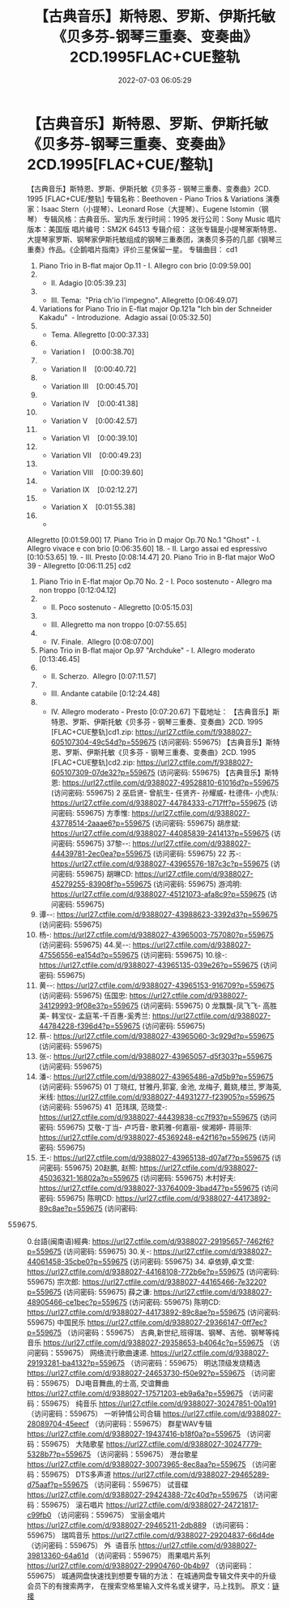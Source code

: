 ﻿---
title: 【古典音乐】斯特恩、罗斯、伊斯托敏《贝多芬-钢琴三重奏、变奏曲》2CD.1995FLAC+CUE整轨
date: 2022-07-03 06:05:29
categories: 古典音乐、新世纪、纯音雅乐
tags: 纯音雅乐
---
# 【古典音乐】斯特恩、罗斯、伊斯托敏《贝多芬-钢琴三重奏、变奏曲》2CD.1995[FLAC+CUE/整轨]

【古典音乐】斯特恩、罗斯、伊斯托敏《贝多芬 -
钢琴三重奏、变奏曲》2CD. 1995 [FLAC+CUE/整轨]
专辑名称：Beethoven - Piano Trios
& Variations
演奏家：Isaac Stern（小提琴）、Leonard
Rose（大提琴）、Eugene Istomin（钢琴）
专辑风格：古典音乐、室内乐
发行时间：1995
发行公司：Sony Music
唱片版本：美国版
唱片编号：SM2K 64513
专辑介绍：
这张专辑是小提琴家斯特恩、大提琴家罗斯、钢琴家伊斯托敏组成的钢琴三重奏团，演奏贝多芬的几部《钢琴三重奏》作品。《企鹅唱片指南》评价三星保留一星。
专辑曲目：
cd1
01. Piano Trio in B-flat major
Op.11 - I. Allegro con brio
[0:09:59.00]
02. - II.
Adagio
[0:05:39.23]
03. - III.
Tema:  "Pria ch'io l'impegno".
Allegretto
[0:06:49.07]
04. Variations for Piano Trio
in E-flat major Op.121a "Ich bin der Schneider
Kakadu"  - Introduzione.  Adagio
assai
[0:05:32.50]
05. - Tema.
Allegretto
[0:00:37.33]
06. - Variation
I    [0:00:38.70]
07. - Variation
II    [0:00:40.72]
08. - Variation
III    [0:00:45.70]
09. - Variation
IV    [0:00:41.38]
10. - Variation
V    [0:00:42.57]
11. - Variation
VI    [0:00:39.10]
12. - Variation
VII    [0:00:49.23]
13. - Variation
VIII    [0:00:39.60]
14. - Variation
IX    [0:02:12.27]
15. - Variation
X    [0:01:55.38]
16. -
Allegretto
[0:01:59.00]
17. Piano Trio in D major Op.70
No.1 "Ghost" - I. Allegro vivace e con brio
[0:06:35.60]
18. - II. Largo assai ed
espressivo
[0:10:53.65]
19. - III.
Presto
[0:08:14.47]
20. Piano Trio in B-flat major
WoO 39 - Allegretto
[0:06:11.25]
cd2
01. Piano Trio in E-flat major
Op.70 No. 2 - I. Poco sostenuto - Allegro ma non
troppo
[0:12:04.12]
02. - II. Poco sostenuto -
Allegretto
[0:05:15.03]
03. - III. Allegretto ma non
troppo
[0:07:55.65]
04. - IV.
Finale.  Allegro
[0:08:07.00]
05. Piano Trio in B-flat major
Op.97 "Archduke" - I. Allegro moderato
[0:13:46.45]
06. - II.
Scherzo.  Allegro
[0:07:11.57]
07. - III. Andante
catabile
[0:12:24.48]
08. - IV. Allegro moderato -
Presto
[0:07:20.67]
下载地址：
【古典音乐】斯特恩、罗斯、伊斯托敏《贝多芬 - 钢琴三重奏、变奏曲》2CD. 1995 [FLAC+CUE整轨]cd1.zip:
https://url27.ctfile.com/f/9388027-605107304-49c54d?p=559675
(访问密码: 559675)
【古典音乐】斯特恩、罗斯、伊斯托敏《贝多芬 - 钢琴三重奏、变奏曲》2CD. 1995 [FLAC+CUE整轨]cd2.zip:
https://url27.ctfile.com/f/9388027-605107309-07de32?p=559675
(访问密码: 559675)
【古典音乐】斯特恩: https://url27.ctfile.com/d/9388027-49528810-61016d?p=559675
(访问密码: 559675)
2 巫启贤- 曾航生- 任贤齐- 孙耀威- 杜德伟- 小虎队: https://url27.ctfile.com/d/9388027-44784333-c717ff?p=559675
(访问密码: 559675)
方季惟: https://url27.ctfile.com/d/9388027-43778514-2aaae6?p=559675
(访问密码: 559675)
胡彦斌: https://url27.ctfile.com/d/9388027-44085839-241413?p=559675
(访问密码: 559675)
37黎--: https://url27.ctfile.com/d/9388027-44439781-2ec0ea?p=559675
(访问密码: 559675)
22 苏-: https://url27.ctfile.com/d/9388027-43965576-187c3c?p=559675
(访问密码: 559675)
胡琳CD: https://url27.ctfile.com/d/9388027-45279255-83908f?p=559675
(访问密码: 559675)
游鸿明: https://url27.ctfile.com/d/9388027-45121073-afa8c9?p=559675
(访问密码: 559675)
24. 谭--: https://url27.ctfile.com/d/9388027-43988623-3392d3?p=559675
(访问密码: 559675)
06. 杨-: https://url27.ctfile.com/d/9388027-43965003-757080?p=559675
(访问密码: 559675)
44.吴--: https://url27.ctfile.com/d/9388027-47556556-ea154d?p=559675
(访问密码: 559675)
10.徐-: https://url27.ctfile.com/d/9388027-43965135-039e26?p=559675
(访问密码: 559675)
15. 黄--: https://url27.ctfile.com/d/9388027-43965153-916709?p=559675
(访问密码: 559675)
伍国忠: https://url27.ctfile.com/d/9388027-34129993-9f08e3?p=559675
(访问密码: 559675)
0 龙飘飘-凤飞飞- 高胜美- 韩宝仪-
孟庭苇-千百惠-奚秀兰: https://url27.ctfile.com/d/9388027-44784228-f396d4?p=559675
(访问密码: 559675)
07. 蔡-: https://url27.ctfile.com/d/9388027-43965060-3c929d?p=559675
(访问密码: 559675)
03. 张-: https://url27.ctfile.com/d/9388027-43965057-d5f303?p=559675
(访问密码: 559675)
20. 潘-: https://url27.ctfile.com/d/9388027-43965486-a7d5b9?p=559675
(访问密码: 559675)
01 丁晓红, 甘雅丹,郭宴, 金池, 龙梅子, 戴娆,楼兰, 罗海英,米线: https://url27.ctfile.com/d/9388027-44931277-f23905?p=559675
(访问密码: 559675)
41  范玮琪, 范晓萱-: https://url27.ctfile.com/d/9388027-44439838-cc7f93?p=559675
(访问密码: 559675)
艾敬-丁当- 卢巧音- 歌莉雅-何嘉丽- 侯湘婷- 蒋丽萍: https://url27.ctfile.com/d/9388027-45369248-e42f16?p=559675
(访问密码: 559675)
11. 王-: https://url27.ctfile.com/d/9388027-43965138-d07af7?p=559675
(访问密码: 559675)
20赵鹏, 赵照: https://url27.ctfile.com/d/9388027-45036321-16802a?p=559675
(访问密码: 559675)
木村好夫: https://url27.ctfile.com/d/9388027-33764009-3bad47?p=559675
(访问密码: 559675)
陈明CD:
https://url27.ctfile.com/d/9388027-44173892-89c8ae?p=559675
(访问密码:
559675)
0.台語(闽南语)經典: https://url27.ctfile.com/d/9388027-29195657-7462f6?p=559675
(访问密码: 559675)
30.关-: https://url27.ctfile.com/d/9388027-44061458-35cbe0?p=559675
(访问密码: 559675)
34. 卓依婷,卓文萱: https://url27.ctfile.com/d/9388027-44168108-772b6e?p=559675
(访问密码: 559675)
宗次郎: https://url27.ctfile.com/d/9388027-44165466-7e3220?p=559675
(访问密码: 559675)
薛之谦: https://url27.ctfile.com/d/9388027-48905466-ce1bec?p=559675
(访问密码: 559675)
陈明CD: https://url27.ctfile.com/d/9388027-44173892-89c8ae?p=559675
(访问密码: 559675)
中国民乐
https://url27.ctfile.com/d/9388027-29366147-0ff7ec?p=559675
（访问密码：559675）
古典,新世纪,班得瑞、钢琴、吉他、钢琴等纯音乐
https://url27.ctfile.com/d/9388027-29358653-b4064c?p=559675
（访问密码：559675）
网络流行歌曲速递.
https://url27.ctfile.com/d/9388027-29193281-ba4132?p=559675
（访问密码：559675）
明达顶级发烧精选
https://url27.ctfile.com/d/9388027-24653730-f50e92?p=559675
（访问密码：559675）
DJ电音舞曲,的士高, 交谊舞曲
https://url27.ctfile.com/d/9388027-17571203-eb9a6a?p=559675
（访问密码：559675）
纯音乐
https://url27.ctfile.com/d/9388027-30247851-00a191
（访问密码：559675）
一听钟情公司合辑
https://url27.ctfile.com/d/9388027-28089704-45eecf
（访问密码：559675）
群星WAV专辑
https://url27.ctfile.com/d/9388027-19437416-b18f0a?p=559675
（访问密码：559675）
大陆歌星
https://url27.ctfile.com/d/9388027-30247779-5328b7?p=559675
（访问密码：559675）
港台歌星
https://url27.ctfile.com/d/9388027-30073965-8ec8aa?p=559675
（访问密码：559675）
DTS多声道
https://url27.ctfile.com/d/9388027-29465289-d75aaf?p=559675
（访问密码：559675）
试音碟
https://url27.ctfile.com/d/9388027-29424388-72c40d?p=559675
（访问密码：559675）
滚石唱片
https://url27.ctfile.com/d/9388027-24721817-c99fb0
（访问密码：559675）
宝丽金唱片
https://url27.ctfile.com/d/9388027-29465211-2db889
（访问密码：559675）
瑞鸣音乐
https://url27.ctfile.com/d/9388027-29204837-66d4de
（访问密码：559675）
外  语音乐
https://url27.ctfile.com/d/9388027-39813360-64a61d
（访问密码：559675）
雨果唱片系列
https://url27.ctfile.com/d/9388027-29904760-0b4b97
（访问密码：559675）
城通网盘快速找到想要专辑的方法：
在城通网盘专辑文件夹中的升级会员下的有搜索两字，
在搜索空格里输入文件名或关键字，马上找到。
原文：[链接](https://blog.sina.com.cn/s/blog_1647c7e7601030y3f.html)